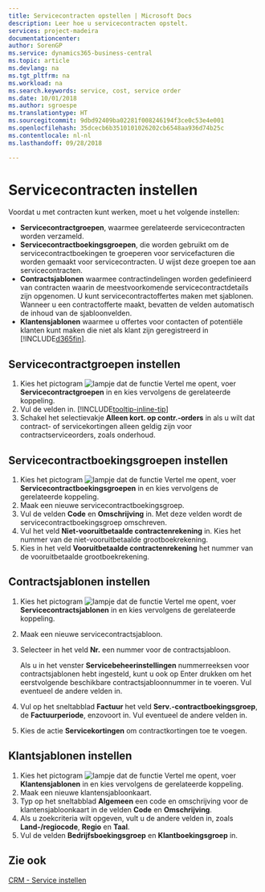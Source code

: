 ```yaml
---
title: Servicecontracten opstellen | Microsoft Docs
description: Leer hoe u servicecontracten opstelt.
services: project-madeira
documentationcenter: 
author: SorenGP
ms.service: dynamics365-business-central
ms.topic: article
ms.devlang: na
ms.tgt_pltfrm: na
ms.workload: na
ms.search.keywords: service, cost, service order
ms.date: 10/01/2018
ms.author: sgroespe
ms.translationtype: HT
ms.sourcegitcommit: 9dbd92409ba02281f008246194f3ce0c53e4e001
ms.openlocfilehash: 35dcecb6b3510101026202cb6548aa936d74b25c
ms.contentlocale: nl-nl
ms.lasthandoff: 09/28/2018

---
```


# <a name="set-up-service-contracts"></a>Servicecontracten instellen
Voordat u met contracten kunt werken, moet u het volgende instellen: 

* **Servicecontractgroepen**, waarmee gerelateerde servicecontracten worden verzameld.
* **Servicecontractboekingsgroepen**, die worden gebruikt om de servicecontractboekingen te groeperen voor servicefacturen die worden gemaakt voor servicecontracten. U wijst deze groepen toe aan servicecontracten.  
* **Contractsjablonen** waarmee contractindelingen worden gedefinieerd van contracten waarin de meestvoorkomende servicecontractdetails zijn opgenomen. U kunt servicecontractoffertes maken met sjablonen. Wanneer u een contractofferte maakt, bevatten de velden automatisch de inhoud van de sjabloonvelden.
* **Klantensjablonen** waarmee u offertes voor contacten of potentiële klanten kunt maken die niet als klant zijn geregistreerd in [!INCLUDE[d365fin](includes/d365fin_md.md)].  

## <a name="to-set-up-a-service-contract-group"></a>Servicecontractgroepen instellen  
1. Kies het pictogram ![lampje dat de functie Vertel me opent](media/ui-search/search_small.png "Vertel me wat u wilt doen"), voer **Servicecontractgroepen** in en kies vervolgens de gerelateerde koppeling.  
2. Vul de velden in. [!INCLUDE[tooltip-inline-tip](includes/tooltip-inline-tip_md.md)]
3. Schakel het selectievakje **Alleen kort. op contr.-orders** in als u wilt dat contract- of servicekortingen alleen geldig zijn voor contractserviceorders, zoals onderhoud.  

## <a name="to-set-up-a-service-contract-account-group"></a>Servicecontractboekingsgroepen instellen  
1. Kies het pictogram ![lampje dat de functie Vertel me opent](media/ui-search/search_small.png "Vertel me wat u wilt doen"), voer **Servicecontractboekingsgroepen** in en kies vervolgens de gerelateerde koppeling.  
2. Maak een nieuwe servicecontractboekingsgroep.   
3. Vul de velden **Code** en **Omschrijving** in. Met deze velden wordt de servicecontractboekingsgroep omschreven.  
4. Vul het veld **Niet-vooruitbetaalde contractenrekening** in. Kies het nummer van de niet-vooruitbetaalde grootboekrekening.  
5. Kies in het veld **Vooruitbetaalde contractenrekening** het nummer van de vooruitbetaalde grootboekrekening.  

## <a name="to-set-up-a-contract-template"></a>Contractsjablonen instellen  
1. Kies het pictogram ![lampje dat de functie Vertel me opent](media/ui-search/search_small.png "Vertel me wat u wilt doen"), voer **Servicecontractsjablonen** in en kies vervolgens de gerelateerde koppeling.  
2. Maak een nieuwe servicecontractsjabloon.  
3. Selecteer in het veld **Nr.** een nummer voor de contractsjabloon.  
  
     Als u in het venster **Servicebeheerinstellingen** nummerreeksen voor contractsjablonen hebt ingesteld, kunt u ook op Enter drukken om het eerstvolgende beschikbare contractsjabloonnummer in te voeren. Vul eventueel de andere velden in.  
  
4. Vul op het sneltabblad **Factuur** het veld **Serv.-contractboekingsgroep**, de **Factuurperiode**, enzovoort in. Vul eventueel de andere velden in.  
5. Kies de actie **Servicekortingen** om contractkortingen toe te voegen.  

## <a name="to-set-up-a-customer-template"></a>Klantsjablonen instellen  
1. Kies het pictogram ![lampje dat de functie Vertel me opent](media/ui-search/search_small.png "Vertel me wat u wilt doen"), voer **Klantensjablonen** in en kies vervolgens de gerelateerde koppeling.  
2. Maak een nieuwe klantensjabloonkaart.  
3. Typ op het sneltabblad **Algemeen** een code en omschrijving voor de klantensjabloonkaart in de velden **Code** en **Omschrijving**. 
4. Als u zoekcriteria wilt opgeven, vult u de andere velden in, zoals **Land-/regiocode**, **Regio** en **Taal**.  
5. Vul de velden **Bedrijfsboekingsgroep** en **Klantboekingsgroep** in.  

## <a name="see-also"></a>Zie ook
[CRM - Service instellen](service-setup-service.md)
